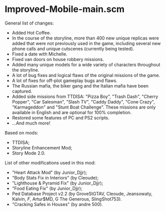 # Improved-Mobile-main.scm

General list of changes:
- Added Hot Coffee.
- In the course of the storyline, more than 400 new unique replicas were added that were not previously used in the game, including several new phone calls and unique cutscenes (currently being tested).
- Fixed a date with Michelle.
- Fixed van doors on house robbery missions.
- Added many unique models for a wide variety of characters throughout the storyline.
- A lot of bug fixes and logical flaws of the original missions of the game.
- A lot of fixes for off-plot gameplay bugs and flaws.
- The Russian mafia, the biker gang and the Italian mafia have been captured.
- Added side missions from TTDISA: "Pizza Boy", "Trash Dash", "Cherry Popper", "Car Salesman", "Slash TV", "Caddy Daddy", "Cone Crazy", "Karmageddon" and "Stunt Boat Challenge". These missions are only available in English and are optional for 100% completion.
- Restored some features of PC and PS2 scripts.
- ...And much more!

Based on mods:
- TTDISA;
- Storyline Enhancement Mod;
- Story Mode 2.0.

List of other modifications used in this mod:
- "Heart Attack Mod" (by Junior_Djjr);
- "Body Stats Fix in Interiors" (by Cleoude);
- "Lighthouse & Pyramid Fix" (by Junior_Djjr);
- "Food Eating Fix" (by Junior_Djjr);
- Ped Database Project v2.2 (by GroveStGTAV, Cleoude, Jeansowaty, Kalvin, _F_, Artur$MD, G The Generous, SlingShot753).
- "Cracking Safes in Houses" (by andre 500).
